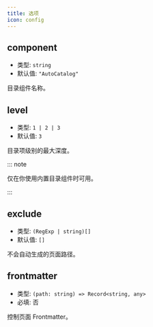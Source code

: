 ```yaml
---
title: 选项
icon: config
---
```


## component

- 类型: `string`
- 默认值: `"AutoCatalog"`

目录组件名称。

## level

- 类型: `1 | 2 | 3`
- 默认值: `3`

目录项级别的最大深度。

::: note

仅在你使用内置目录组件时可用。

:::

## exclude

- 类型: `(RegExp | string)[]`
- 默认值: `[]`

不会自动生成的页面路径。

## frontmatter

- 类型: `(path: string) => Record<string, any>`
- 必填: 否

控制页面 Frontmatter。
